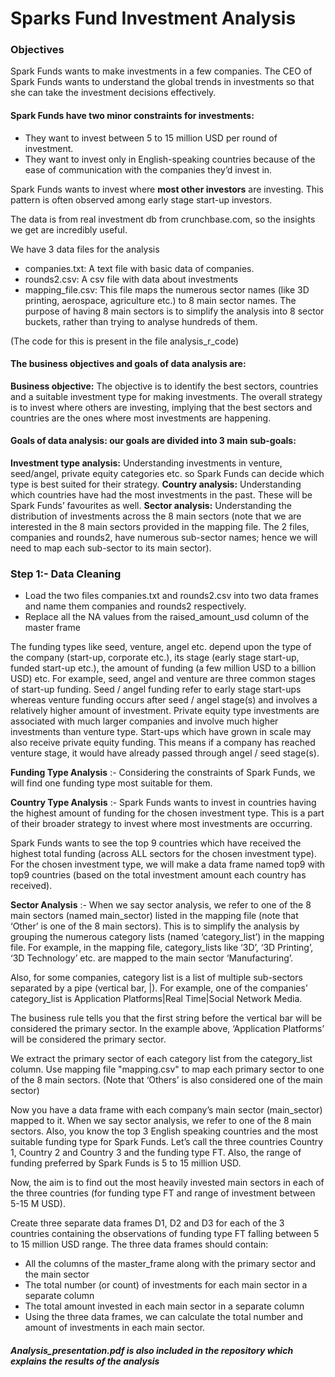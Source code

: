 # Sparks Fund Investment Analysis
### Objectives
Spark Funds wants to make investments in a few companies. The CEO of Spark Funds wants to understand the global trends in investments so that she can take the investment decisions effectively.

#### Spark Funds have two minor constraints for investments:
* They want to invest between 5 to 15 million USD per round of investment.
* They want to invest only in English-speaking countries because of the ease of communication with the companies they’d invest in.

Spark Funds wants to invest where **most other investors** are investing. This pattern is often observed among early stage start-up investors.

The data is from real investment db from crunchbase.com, so the insights we get are incredibly useful.

We have 3 data files for the analysis
* companies.txt: A text file with basic data of companies.
* rounds2.csv: A csv file with data about investments
* mapping_file.csv: This file maps the numerous sector names (like 3D printing, aerospace, agriculture etc.) to 8 main sector names. The purpose of having 8 main sectors is to simplify the analysis into 8 sector buckets, rather than trying to analyse hundreds of them.

(The code for this is present in the file analysis_r_code)
#### The business objectives and goals of data analysis are:
**Business objective:**  The objective is to identify the best sectors, countries and a suitable investment type for making investments. The overall strategy is to invest where others are investing, implying that the best sectors and countries are the ones where most investments are happening.
#### Goals of data analysis: our goals are divided into 3 main sub-goals:
**Investment type analysis:** Understanding investments in venture, seed/angel, private equity categories etc. so Spark Funds can decide which type is best suited for their strategy.
**Country analysis:**  Understanding which countries have had the most investments in the past. These will be Spark Funds’ favourites as well.
**Sector analysis:** Understanding the distribution of investments across the 8 main sectors (note that we are interested in the 8 main sectors provided in the mapping file. The 2 files, companies and rounds2, have numerous sub-sector names; hence we will need to map each sub-sector to its main sector).

### Step 1:- Data Cleaning
* Load the two files companies.txt and rounds2.csv into two data frames and name them companies and rounds2 respectively.
* Replace all the NA values from the raised_amount_usd column of the master frame

The funding types like seed, venture, angel etc. depend upon the type of the company (start-up, corporate etc.), its stage (early stage start-up, funded start-up etc.), the amount of funding (a few million USD to a billion USD) etc. For example, seed, angel and venture are three common stages of start-up funding.
Seed / angel funding refer to early stage start-ups whereas venture funding occurs after seed / angel stage(s) and involves a relatively higher amount of investment.
Private equity type investments are associated with much larger companies and involve much higher investments than venture type. Start-ups which have grown in scale may also receive private equity funding. This means if a company has reached venture stage, it would have already passed through angel / seed stage(s).

**Funding Type Analysis** :-   Considering the constraints of Spark Funds, we will find one funding type most suitable for them.

**Country Type Analysis** :- Spark Funds wants to invest in countries having the highest amount of funding for the chosen investment type. This is a part of their broader strategy to invest where most investments are occurring.
 
Spark Funds wants to see the top 9 countries which have received the highest total funding (across ALL sectors for the chosen investment type).
For the chosen investment type, we will make a data frame named top9 with top9 countries (based on the total investment amount each country has received).

**Sector Analysis** :-    When we say sector analysis, we refer to one of the 8 main sectors (named main_sector) listed in the mapping file (note that ‘Other’ is one of the 8 main sectors). This is to simplify the analysis by grouping the numerous category lists (named ‘category_list’) in the mapping file. For example, in the mapping file, category_lists like ‘3D’, ‘3D Printing’, ‘3D Technology’ etc. are mapped to the main sector ‘Manufacturing’.

Also, for some companies, category list is a list of multiple sub-sectors separated by a pipe (vertical bar, |). For example, one of the companies’ category_list is Application Platforms|Real Time|Social Network Media.
 
The business rule tells you that the first string before the vertical bar will be considered the primary sector. In the example above, ‘Application Platforms’ will be considered the primary sector.

We extract the primary sector of each category list from the category_list column.
Use mapping file "mapping.csv" to map each primary sector to one of the 8 main sectors. (Note that ‘Others’ is also considered one of the main sector)

Now you have a data frame with each company’s main sector (main_sector) mapped to it. When we say sector analysis, we refer to one of the 8 main sectors.
Also, you know the top 3 English speaking countries and the most suitable funding type for Spark Funds. Let’s call the three countries Country 1, Country 2 and Country 3 and the funding type FT.
Also, the range of funding preferred by Spark Funds is 5 to 15 million USD.
 
Now, the aim is to find out the most heavily invested main sectors in each of the three countries (for funding type FT and range of investment between 5-15 M USD).
 
Create three separate data frames D1, D2 and D3 for each of the 3 countries containing the observations of funding type FT  falling between 5 to 15 million USD range. The three data frames should contain:
* All the columns of the master_frame along with the primary sector and the main sector
* The total number (or count) of investments for each main sector in a separate column
* The total amount invested in each main sector in a separate column
* Using the three data frames, we can calculate the total number and amount of investments in each main sector.

##### Analysis_presentation.pdf is also included in the repository which explains the results of the analysis

 







